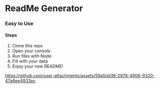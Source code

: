# ReadMe Generator

### Easy to Use

#### Steps

1. Clone this repo
2. Open your console
3. Run files with Node
4. Fill with your data
5. Enjoy your new README!

https://github.com/user-attachments/assets/59a5dd36-2978-4906-9320-47a6ee4933ec

